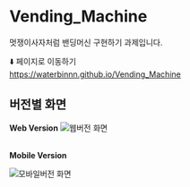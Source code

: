 # Vending_Machine

멋쟁이사자처럼 밴딩머신 구현하기 과제입니다. 

⬇️ 페이지로 이동하기 <br>
https://waterbinnn.github.io/Vending_Machine

 버전별 화면 
-
<strong>Web Version</strong>
![웹버전 화면](https://user-images.githubusercontent.com/96714788/164051829-d3e83702-ba51-4afb-802f-4cbbdaadbb82.png)

<br>
<strong>Mobile Version</strong><br>

![모바일버전 화면](https://user-images.githubusercontent.com/96714788/164051573-57529d86-10b0-4782-9a5d-2966b80ec123.png)
